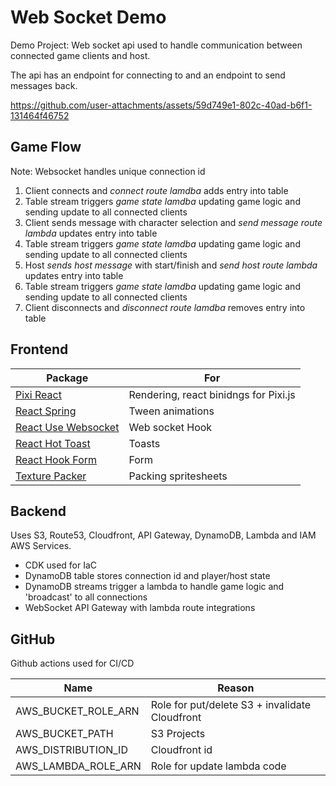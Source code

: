 # Web Socket Demo

Demo Project: Web socket api used to handle communication between connected game clients and host.

The api has an endpoint for connecting to and an endpoint to send messages back.



https://github.com/user-attachments/assets/59d749e1-802c-40ad-b6f1-131464f46752



## Game Flow

Note: Websocket handles unique connection id

1. Client connects and _connect route lamdba_ adds entry into table
2. Table stream triggers _game state lamdba_ updating game logic and sending update to all connected clients
3. Client sends message with character selection and _send message route lambda_ updates entry into table
4. Table stream triggers _game state lamdba_ updating game logic and sending update to all connected clients
5. Host _sends host message_ with start/finish and _send host route lambda_ updates entry into table
6. Table stream triggers _game state lamdba_ updating game logic and sending update to all connected clients
7. Client disconnects and _disconnect route lamdba_ removes entry into table

## Frontend

| Package                                                                  | For                                   |
| ------------------------------------------------------------------------ | ------------------------------------- |
| [Pixi React](https://pixijs.io/pixi-react/)                              | Rendering, react binidngs for Pixi.js |
| [React Spring](https://www.react-spring.dev)                             | Tween animations                      |
| [React Use Websocket](https://github.com/robtaussig/react-use-websocket) | Web socket Hook                       |
| [React Hot Toast](https://react-hot-toast.com)                           | Toasts                                |
| [React Hook Form](https://react-hook-form.com)                           | Form                                  |
| [Texture Packer](https://www.codeandweb.com/texturepacker)               | Packing spritesheets                  |

## Backend

Uses S3, Route53, Cloudfront, API Gateway, DynamoDB, Lambda and IAM AWS Services.

- CDK used for IaC
- DynamoDB table stores connection id and player/host state
- DynamoDB streams trigger a lambda to handle game logic and 'broadcast' to all connections
- WebSocket API Gateway with lambda route integrations

## GitHub

Github actions used for CI/CD

| Name                | Reason                                         |
| ------------------- | ---------------------------------------------- |
| AWS_BUCKET_ROLE_ARN | Role for put/delete S3 + invalidate Cloudfront |
| AWS_BUCKET_PATH     | S3 Projects                                    |
| AWS_DISTRIBUTION_ID | Cloudfront id                                  |
| AWS_LAMBDA_ROLE_ARN | Role for update lambda code                    |

